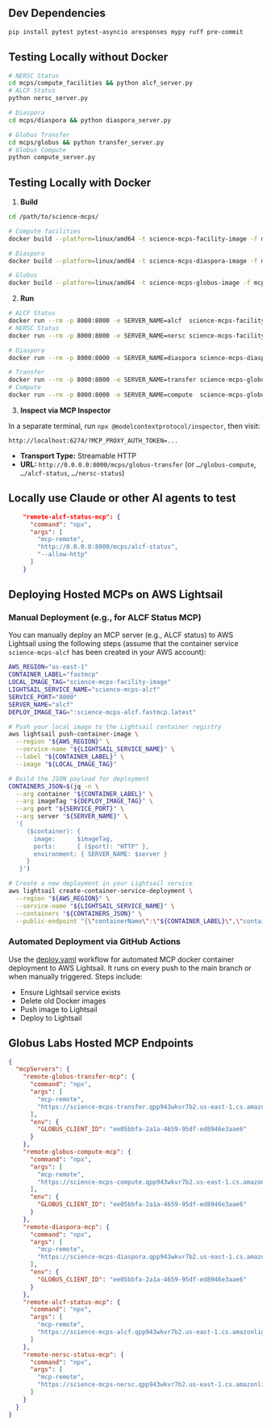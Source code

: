 ## Dev Dependencies
```bash
pip install pytest pytest-asyncio aresponses mypy ruff pre-commit
```

## Testing Locally without Docker
```bash
# NERSC Status
cd mcps/compute_facilities && python alcf_server.py
# ALCF Status
python nersc_server.py

# Diaspora
cd mcps/diaspora && python diaspora_server.py

# Globus Transfer
cd mcps/globus && python transfer_server.py
# Globus Compute
python compute_server.py
```

## Testing Locally with Docker

1. **Build**

```bash
cd /path/to/science-mcps/

# Compute facilities
docker build --platform=linux/amd64 -t science-mcps-facility-image -f mcps/compute_facilities/Dockerfile .

# Diaspora
docker build --platform=linux/amd64 -t science-mcps-diaspora-image -f mcps/diaspora/Dockerfile .

# Globus
docker build --platform=linux/amd64 -t science-mcps-globus-image -f mcps/globus/Dockerfile .
```

2. **Run**

```bash
# ALCF Status
docker run --rm -p 8000:8000 -e SERVER_NAME=alcf  science-mcps-facility-image
# NERSC Status
docker run --rm -p 8000:8000 -e SERVER_NAME=nersc science-mcps-facility-image

# Diaspora
docker run --rm -p 8000:8000 -e SERVER_NAME=diaspora science-mcps-diaspora-image

# Transfer
docker run --rm -p 8000:8000 -e SERVER_NAME=transfer science-mcps-globus-image
# Compute
docker run --rm -p 8000:8000 -e SERVER_NAME=compute  science-mcps-globus-image

```

3. **Inspect via MCP Inspector**

In a separate terminal, run `npx @modelcontextprotocol/inspector`, then visit:

```
http://localhost:6274/?MCP_PROXY_AUTH_TOKEN=...
```

* **Transport Type:** Streamable HTTP
* **URL:** `http://0.0.0.0:8000/mcps/globus-transfer` (or `…/globus-compute`,   `…/alcf-status`,  `…/nersc-status`)

## Locally use Claude or other AI agents to test

```json
    "remote-alcf-status-mcp": {
      "command": "npx",
      "args": [
        "mcp-remote",
        "http://0.0.0.0:8000/mcps/alcf-status",
        "--allow-http"
      ]
    }
```
## Deploying Hosted MCPs on AWS Lightsail

### Manual Deployment (e.g., for ALCF Status MCP)

You can manually deploy an MCP server (e.g., ALCF status) to AWS Lightsail using the following steps (assume that the container service `science-mcps-alcf` has been created in your AWS account):

```bash
AWS_REGION="us-east-1"
CONTAINER_LABEL="fastmcp"
LOCAL_IMAGE_TAG="science-mcps-facility-image"
LIGHTSAIL_SERVICE_NAME="science-mcps-alcf"
SERVICE_PORT="8000"
SERVER_NAME="alcf"
DEPLOY_IMAGE_TAG=":science-mcps-alcf.fastmcp.latest"

# Push your local image to the Lightsail container registry
aws lightsail push-container-image \
  --region "${AWS_REGION}" \
  --service-name "${LIGHTSAIL_SERVICE_NAME}" \
  --label "${CONTAINER_LABEL}" \
  --image "${LOCAL_IMAGE_TAG}"

# Build the JSON payload for deployment
CONTAINERS_JSON=$(jq -n \
  --arg container "${CONTAINER_LABEL}" \
  --arg imageTag "${DEPLOY_IMAGE_TAG}" \
  --arg port "${SERVICE_PORT}" \
  --arg server "${SERVER_NAME}" \
  '{
     ($container): {
       image:      $imageTag,
       ports:      { ($port): "HTTP" },
       environment: { SERVER_NAME: $server }
     }
   }')

# Create a new deployment in your Lightsail service
aws lightsail create-container-service-deployment \
  --region "${AWS_REGION}" \
  --service-name "${LIGHTSAIL_SERVICE_NAME}" \
  --containers "${CONTAINERS_JSON}" \
  --public-endpoint "{\"containerName\":\"${CONTAINER_LABEL}\",\"containerPort\":${SERVICE_PORT}}"
```

### Automated Deployment via GitHub Actions
Use the [deploy.yaml](https://github.com/globus-labs/science-mcps/actions/workflows/deploy.yaml) workflow for automated MCP docker container deployment to AWS Lightsail. It runs on every push to the main branch or when manually triggered. Steps include:
 - Ensure Lightsail service exists
 - Delete old Docker images
 - Push image to Lightsail
 - Deploy to Lightsail


## Globus Labs Hosted MCP Endpoints
```json
{
  "mcpServers": {
    "remote-globus-transfer-mcp": {
      "command": "npx",
      "args": [
        "mcp-remote",
        "https://science-mcps-transfer.qpp943wkvr7b2.us-east-1.cs.amazonlightsail.com/mcps/globus-transfer/"
      ],
      "env": {
        "GLOBUS_CLIENT_ID": "ee05bbfa-2a1a-4659-95df-ed8946e3aae6"
      }
    },
    "remote-globus-compute-mcp": {
      "command": "npx",
      "args": [
        "mcp-remote",
        "https://science-mcps-compute.qpp943wkvr7b2.us-east-1.cs.amazonlightsail.com/mcps/globus-compute/"
      ],
      "env": {
        "GLOBUS_CLIENT_ID": "ee05bbfa-2a1a-4659-95df-ed8946e3aae6"
      }
    },
    "remote-diaspora-mcp": {
      "command": "npx",
      "args": [
        "mcp-remote",
        "https://science-mcps-diaspora.qpp943wkvr7b2.us-east-1.cs.amazonlightsail.com/mcps/diaspora/"
      ],
      "env": {
        "GLOBUS_CLIENT_ID": "ee05bbfa-2a1a-4659-95df-ed8946e3aae6"
      }
    },
    "remote-alcf-status-mcp": {
      "command": "npx",
      "args": [
        "mcp-remote",
        "https://science-mcps-alcf.qpp943wkvr7b2.us-east-1.cs.amazonlightsail.com/mcps/alcf-status/"
      ]
    },
    "remote-nersc-status-mcp": {
      "command": "npx",
      "args": [
        "mcp-remote",
        "https://science-mcps-nersc.qpp943wkvr7b2.us-east-1.cs.amazonlightsail.com/mcps/nersc-status/"
      ]
    }
  }
}
```
